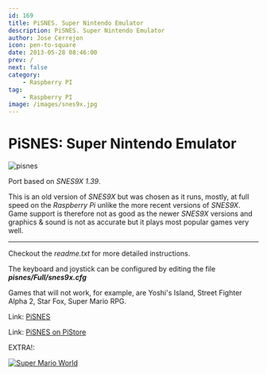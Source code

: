 ```yaml
---
id: 169
title: PiSNES. Super Nintendo Emulator
description: PiSNES. Super Nintendo Emulator
author: Jose Cerrejon
icon: pen-to-square
date: 2013-05-28 08:46:00
prev: /
next: false
category:
    - Raspberry PI
tag:
    - Raspberry PI
image: /images/snes9x.jpg
---
```


# PiSNES: Super Nintendo Emulator

![pisnes](/images/snes9x.jpg)

Port based on _SNES9X 1.39_.

This is an old version of _SNES9X_ but was chosen as it runs, mostly, at full speed on the _Raspberry Pi_ unlike the more recent versions of _SNES9X_. Game support is therefore not as good as the newer _SNES9X_ versions and graphics & sound is not as accurate but it plays most popular games very well.

---

Checkout the _readme.txt_ for more detailed instructions.

The keyboard and joystick can be configured by editing the file **_pisnes/Full/snes9x.cfg_**

Games that will not work, for example, are Yoshi's Island, Street Fighter Alpha 2, Star Fox, Super Mario RPG.

Link: [PiSNES](https://code.google.com/p/pisnes/)

Link: [PiSNES on PiStore](https://store.raspberrypi.com/projects/pisnes)

EXTRA!:

<a href="/res/SuperMarioWorld.zip">![Super Mario World](/images/supermario.jpg "¡Download and play Super Mario World!")</a>
